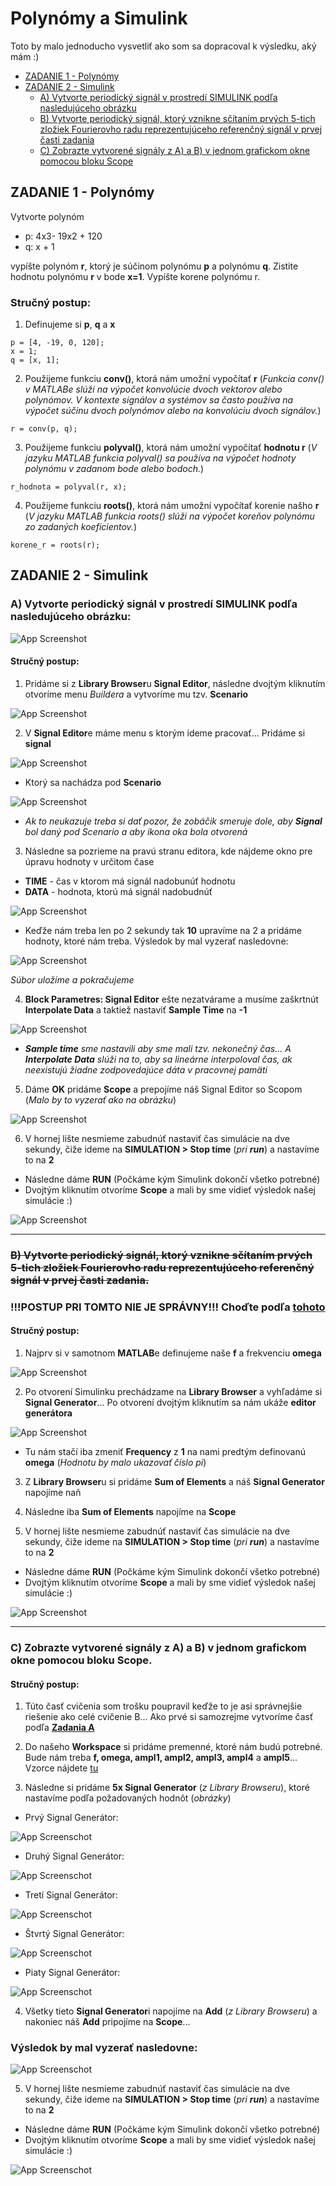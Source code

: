 
# **Polynómy a Simulink**
Toto by malo jednoducho vysvetliť ako som sa dopracoval k výsledku, aký mám :)
- [ZADANIE 1 - Polynómy](#zadanie-1---polynómy)
- [ZADANIE 2 - Simulink](#zadanie-2---simulink)
    - [A) Vytvorte periodický signál v prostredí SIMULINK podľa nasledujúceho obrázku](#a-vytvorte-periodický-signál-v-prostredí-simulink-podľa-nasledujúceho-obrázku)
    - [B) Vytvorte periodický signál, ktorý vznikne sčítaním prvých 5-tich zložiek Fourierovho radu reprezentujúceho referenčný signál v prvej časti zadania](#b-vytvorte-periodický-signál-ktorý-vznikne-sčítaním-prvých-5-tich-zložiek-fourierovho-radu-reprezentujúceho-referenčný-signál-v-prvej-časti-zadania)
    - [C) Zobrazte vytvorené signály z A) a B) v jednom grafickom okne pomocou bloku Scope](#c-zobrazte-vytvoren%C3%A9-sign%C3%A1ly-z-a-a-b-v-jednom-grafickom-okne-pomocou-bloku-scope)
## ZADANIE 1 - Polynómy
Vytvorte polynóm 
- p: 4x3- 19x2 + 120
- q: x + 1

vypíšte polynóm **r**, ktorý je súčinom polynómu **p** a polynómu
**q**. 
Zistite hodnotu polynómu **r** v bode **x=1**. 
Vypíšte korene polynómu r.


### Stručný postup:
1. Definujeme si **p**, **q** a **x**
```
p = [4, -19, 0, 120];
x = 1;
q = [x, 1];
```
2. Použijeme funkciu **conv()**, ktorá nám umožní vypočítať **r** (*Funkcia conv() v MATLABe slúži na výpočet konvolúcie dvoch vektorov alebo polynómov. V kontexte signálov a systémov sa často používa na výpočet súčinu dvoch polynómov alebo na konvolúciu dvoch signálov.*)
```
r = conv(p, q);
```
3. Použijeme funkciu **polyval()**, ktorá nám umožní vypočítať **hodnotu r** (*V jazyku MATLAB funkcia polyval() sa používa na výpočet hodnoty polynómu v zadanom bode alebo bodoch.*)
```
r_hodnota = polyval(r, x);
```
4. Použijeme funkciu **roots()**, ktorá nám umožní vypočítať korenie našho **r** (*V jazyku MATLAB funkcia roots() slúži na výpočet koreňov polynómu zo zadaných koeficientov.*)
```
korene_r = roots(r);
```






## ZADANIE 2 - Simulink
### A) Vytvorte periodický signál v prostredí SIMULINK podľa nasledujúceho obrázku:

![App Screenshot](https://github.com/Gymoblig/Matlab/blob/main/img/1.png)

#### Stručný postup:
1. Pridáme si z **Library Browser**u **Signal Editor**, následne dvojtým kliknutím otvoríme menu *Buildera* a vytvoríme mu tzv. **Scenario**

![App Screenshot](https://github.com/Gymoblig/Matlab/blob/main/img/2.png)

2. V **Signal Editor**e máme menu s ktorým ideme pracovať... Pridáme si **signal**

![App Screenshot](https://github.com/Gymoblig/Matlab/blob/main/img/3.png)

- Ktorý sa nachádza pod **Scenario**

![App Screenshot](https://github.com/Gymoblig/Matlab/blob/main/img/4.png)

- *Ak to neukazuje treba si dať pozor, že zobáčik smeruje dole, aby **Signal** bol daný pod Scenario a aby ikona oka bola otvorená*

3. Následne sa pozrieme na pravú stranu editora, kde nájdeme okno pre úpravu hodnoty v určitom čase 
 - **TIME** - čas v ktorom má signál nadobunúť hodnotu
 - **DATA** - hodnota, ktorú má signál nadobudnúť

![App Screenshot](https://github.com/Gymoblig/Matlab/blob/main/img/5.png)

- Keďže nám treba len po 2 sekundy tak **10** upravíme na 2 a pridáme hodnoty, ktoré nám treba. Výsledok by mal vyzerať nasledovne:

![App Screenshot](https://github.com/Gymoblig/Matlab/blob/main/img/6.png)

*Súbor uložíme a pokračujeme*

4. **Block Parametres: Signal Editor** ešte nezatvárame a musíme zaškrtnút **Interpolate Data** a taktiež nastaviť **Sample Time** na **-1**

![App Screenshot](https://github.com/Gymoblig/Matlab/blob/main/img/7.png)

 - ***Sample time** sme nastavili aby sme mali tzv. nekonečný čas... A **Interpolate Data** slúži na to, aby sa lineárne interpoloval čas, ak neexistujú žiadne zodpovedajúce dáta v pracovnej pamäti*

5. Dáme **OK** pridáme **Scope** a prepojíme náš Signal Editor so Scopom (*Malo by to vyzerať ako na obrázku*)

![App Screenshot](https://github.com/Gymoblig/Matlab/blob/main/img/8.png)

6. V hornej lište nesmieme zabudnúť nastaviť čas simulácie na dve sekundy, čiže ideme na **SIMULATION > Stop time** (*pri **run***) a nastavíme to na **2**
- Následne dáme **RUN** (Počkáme kým Simulink dokončí všetko potrebné)
- Dvojtým kliknutím otvoríme **Scope** a mali by sme vidieť výsledok našej simulácie :)

![App Screenshot](https://github.com/Gymoblig/Matlab/blob/main/img/9.png)



---
### ~~B) Vytvorte periodický signál, ktorý vznikne sčítaním prvých 5-tich zložiek Fourierovho radu reprezentujúceho referenčný signál v prvej časti zadania.~~
### !!!POSTUP PRI TOMTO NIE JE SPRÁVNY!!! Choďte podľa [tohoto](#c-zobrazte-vytvoren%C3%A9-sign%C3%A1ly-z-a-a-b-v-jednom-grafickom-okne-pomocou-bloku-scope)

#### Stručný postup:
1. Najprv si v samotnom **MATLAB**e definujeme naše **f** a frekvenciu **omega**

![App Screenshot](https://github.com/Gymoblig/Matlab/blob/main/img/10.png)

2. Po otvorení Simulinku prechádzame na **Library Browser** a vyhľadáme si **Signal Generator**... Po otvorení dvojtým kliknutím sa nám ukáže **editor generátora**

![App Screenshot](https://github.com/Gymoblig/Matlab/blob/main/img/11.png)

- Tu nám stačí iba zmeniť **Frequency** z **1** na nami predtým definovanú **omega** (*Hodnotu by malo ukazovať číslo pi*)
3. Z **Library Browser**u si pridáme **Sum of Elements** a náš **Signal Generator** napojíme naň

4. Následne iba **Sum of Elements** napojíme na **Scope**
   
5. V hornej lište nesmieme zabudnúť nastaviť čas simulácie na dve sekundy, čiže ideme na **SIMULATION > Stop time** (*pri **run***) a nastavíme to na **2**
- Následne dáme **RUN** (Počkáme kým Simulink dokončí všetko potrebné)
- Dvojtým kliknutím otvoríme **Scope** a mali by sme vidieť výsledok našej simulácie :)

![App Screenshot](https://github.com/Gymoblig/Matlab/blob/main/img/12.png)

---
### C) Zobrazte vytvorené signály z A) a B) v jednom grafickom okne pomocou bloku Scope.

#### Stručný postup:
1. Túto časť cvičenia som trošku poupravil keďže to je asi správnejšie riešenie ako celé cvičenie B... Ako prvé si samozrejme vytvoríme časť podľa [**Zadania A**](#zadanie-1---polynómy)

2. Do našeho **Workspace** si pridáme premenné, ktoré nám budú potrebné. Bude nám treba **f, omega, ampl1, ampl2, ampl3, ampl4** a **ampl5**... Vzorce nájdete [tu](príkazy_pre_tretie_cvičenie.txt)

3. Následne si pridáme **5x Signal Generator** (*z Library Browseru*), ktoré nastavíme podľa požadovaných hodnôt (*obrázky*)
- Prvý Signal Generátor:

![App Screenschot](https://github.com/Gymoblig/Matlab/blob/main/img/13.png)

- Druhý Signal Generátor:

![App Screenschot](https://github.com/Gymoblig/Matlab/blob/main/img/14.png)

- Tretí Signal Generátor:

![App Screenschot](https://github.com/Gymoblig/Matlab/blob/main/img/15.png)

- Štvrtý Signal Generátor:

![App Screenschot](https://github.com/Gymoblig/Matlab/blob/main/img/16.png)

- Piaty Signal Generátor:

![App Screenschot](https://github.com/Gymoblig/Matlab/blob/main/img/17.png)

4. Všetky tieto **Signal Generator**i napojíme na **Add** (*z Library Browseru*) a nakoniec náš **Add** pripojíme na **Scope**... 

### Výsledok by mal vyzerať nasledovne:

![App Screenschot](https://github.com/Gymoblig/Matlab/blob/main/img/18.png)

5. V hornej lište nesmieme zabudnúť nastaviť čas simulácie na dve sekundy, čiže ideme na **SIMULATION > Stop time** (*pri **run***) a nastavíme to na **2**
- Následne dáme **RUN** (Počkáme kým Simulink dokončí všetko potrebné)
- Dvojtým kliknutím otvoríme **Scope** a mali by sme vidieť výsledok našej simulácie :)

![App Screenschot](https://github.com/Gymoblig/Matlab/blob/main/img/19.png)
